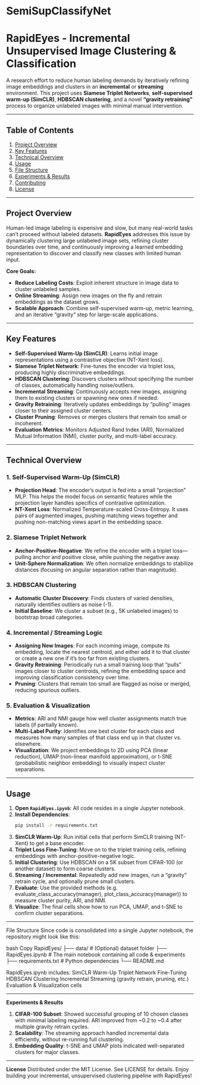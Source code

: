 # SemiSupClassifyNet

# RapidEyes - Incremental Unsupervised Image Clustering & Classification

A research effort to reduce human labeling demands by iteratively refining image embeddings and clusters in an **incremental** or **streaming** environment. This project uses **Siamese Triplet Networks**, **self-supervised warm-up (SimCLR)**, **HDBSCAN clustering**, and a novel **“gravity retraining”** process to organize unlabeled images with minimal manual intervention.

---

## Table of Contents

1. [Project Overview](#project-overview)  
2. [Key Features](#key-features)  
3. [Technical Overview](#technical-overview)  
4. [Usage](#usage)  
5. [File Structure](#file-structure)  
6. [Experiments & Results](#experiments--results)  
7. [Contributing](#contributing)  
8. [License](#license)

---

## Project Overview

Human-led image labeling is expensive and slow, but many real-world tasks can’t proceed without labeled datasets. **RapidEyes** addresses this issue by dynamically clustering large unlabeled image sets, refining cluster boundaries over time, and continuously improving a learned embedding representation to discover and classify new classes with limited human input. 

**Core Goals:**

- **Reduce Labeling Costs**: Exploit inherent structure in image data to cluster unlabeled samples.  
- **Online Streaming**: Assign new images on the fly and retrain embeddings as the dataset grows.  
- **Scalable Approach**: Combine self-supervised warm-up, metric learning, and an iterative “gravity” step for large-scale applications.

---

## Key Features

- **Self-Supervised Warm-Up (SimCLR)**: Learns initial image representations using a contrastive objective (NT-Xent loss).  
- **Siamese Triplet Network**: Fine-tunes the encoder via triplet loss, producing highly discriminative embeddings.  
- **HDBSCAN Clustering**: Discovers clusters without specifying the number of classes, automatically handling noise/outliers.  
- **Incremental Streaming**: Continuously accepts new images, assigning them to existing clusters or spawning new ones if needed.  
- **Gravity Retraining**: Iteratively updates embeddings by “pulling” images closer to their assigned cluster centers.  
- **Cluster Pruning**: Removes or merges clusters that remain too small or incoherent.  
- **Evaluation Metrics**: Monitors Adjusted Rand Index (ARI), Normalized Mutual Information (NMI), cluster purity, and multi-label accuracy.

---

## Technical Overview

### 1. **Self-Supervised Warm-Up (SimCLR)**  
- **Projection Head**: The encoder’s output is fed into a small “projection” MLP. This helps the model focus on semantic features while the projection layer handles specifics of contrastive optimization.  
- **NT-Xent Loss**: Normalized Temperature-scaled Cross-Entropy. It uses pairs of augmented images, pushing matching views together and pushing non-matching views apart in the embedding space.

### 2. **Siamese Triplet Network**  
- **Anchor-Positive-Negative**: We refine the encoder with a triplet loss—pulling anchor and positive close, while pushing the negative away.  
- **Unit-Sphere Normalization**: We often normalize embeddings to stabilize distances (focusing on angular separation rather than magnitude).

### 3. **HDBSCAN Clustering**  
- **Automatic Cluster Discovery**: Finds clusters of varied densities, naturally identifies outliers as noise (-1).  
- **Initial Baseline**: We cluster a subset (e.g., 5K unlabeled images) to bootstrap broad categories.

### 4. **Incremental / Streaming Logic**  
- **Assigning New Images**: For each incoming image, compute its embedding, locate the nearest centroid, and either add it to that cluster or create a new one if it’s too far from existing clusters.  
- **Gravity Retraining**: Periodically run a small training loop that “pulls” images closer to cluster centroids, refining the embedding space and improving classification consistency over time.  
- **Pruning**: Clusters that remain too small are flagged as noise or merged, reducing spurious outliers.

### 5. **Evaluation & Visualization**  
- **Metrics**: ARI and NMI gauge how well cluster assignments match true labels (if partially known).  
- **Multi-Label Purity**: Identifies one best cluster for each class and measures how many samples of that class end up in that cluster vs. elsewhere.  
- **Visualization**: We project embeddings to 2D using PCA (linear reduction), UMAP (non-linear manifold approximation), or t-SNE (probabilistic neighbor embedding) to visually inspect cluster separations.

---

## Usage

1. **Open `RapidEyes.ipynb`**: All code resides in a single Jupyter notebook.  
2. **Install Dependencies**:  
   ```bash
   pip install -r requirements.txt
3. **SimCLR Warm-Up**: Run initial cells that perform SimCLR training (NT-Xent) to get a base encoder.
4. **Triplet Loss Fine-Tuning**: Move on to the triplet training cells, refining embeddings with anchor-positive-negative logic.
5. **Initial Clustering**: Use HDBSCAN on a 5K subset from CIFAR-100 (or another dataset) to form coarse clusters.
6. **Streaming / Incremental**: Repeatedly add new images, run a “gravity” retrain cycle, and optionally prune small clusters.
7. **Evaluate**: Use the provided methods (e.g. evaluate_class_accuracy(manager), plot_class_accuracy(manager)) to measure cluster purity, ARI, and NMI.
8. **Visualize**: The final cells show how to run PCA, UMAP, and t-SNE to confirm cluster separations. 

---

File Structure
Since code is consolidated into a single Jupyter notebook, the repository might look like this:

bash
Copy
RapidEyes/
├── data/                      # (Optional) dataset folder
├── RapidEyes.ipynb            # The main notebook containing all code & experiments
├── requirements.txt           # Python dependencies
└── README.md

RapidEyes.ipynb includes:
  SimCLR Warm-Up
  Triplet Network Fine-Tuning
  HDBSCAN Clustering
  Incremental Streaming (gravity retrain, pruning, etc.)
  Evaluation & Visualization cells

---

**Experiments & Results**
1. **CIFAR-100 Subset**: Showed successful grouping of 10 chosen classes with minimal labeling required. ARI  improved from ~0.2 to ~0.4 after multiple gravity retrain cycles.
2. **Scalability**: The streaming approach handled incremental data efficiently, without re-running full clustering.
3. **Embedding Quality**: t-SNE and UMAP plots indicated well-separated clusters for major classes.

---

**License**
Distributed under the MIT License. See LICENSE for details.
Enjoy building your incremental, unsupervised clustering pipeline with RapidEyes!
